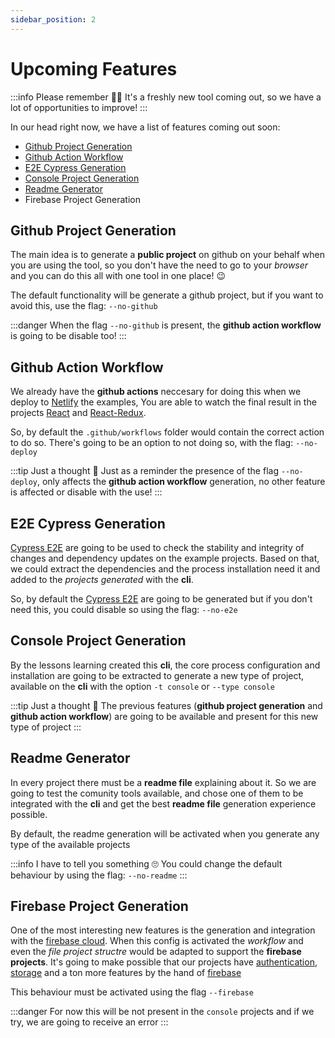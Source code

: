 ```yaml
---
sidebar_position: 2
---
```


# Upcoming Features

:::info Please remember 🙏🏻
It's a freshly new tool coming out, so we have a lot of opportunities to improve!
:::

In our head right now, we have a list of features coming out soon:

- [Github Project Generation](#github-project-generation)
- [Github Action Workflow](#github-action-workflow)
- [E2E Cypress Generation](#e2e-cypress-generation)
- [Console Project Generation](#console-project-generation)
- [Readme Generator](#readme-generator)
- Firebase Project Generation

## Github Project Generation

The main idea is to generate a **public project** on github on your behalf when you are using the tool,
so you don't have the need to go to your *browser* and you can do this all with one tool in one place! 😉

The default functionality will be generate a github project, but if you want to avoid this,
use the flag: `--no-github`

:::danger
When the flag `--no-github` is present, the **github action workflow** is going to be disable too!
:::

## Github Action Workflow

We already have the **github actions** neccesary for doing this when we deploy to [Netlify](http) the examples, You are able to watch the final result in the projects [React](http) and [React-Redux](http).

So, by default the `.github/workflows` folder would contain the correct action to do so. There's going to be an option to not doing so,
with the flag: `--no-deploy`

:::tip Just a thought 🧠
Just as a reminder the presence of the flag `--no-deploy`, only affects the **github action workflow** generation, no other feature is affected or disable with the use!
:::

## E2E Cypress Generation

[Cypress E2E](http) are going to be used to check the stability and integrity of changes and dependency updates on the example projects.
Based on that, we could extract the dependencies and the process installation need it and added to the *projects generated* with the **cli**.

So, by default the [Cypress E2E](http) are going to be generated but if you don't need this, you could disable so using the flag: `--no-e2e`

## Console Project Generation

By the lessons learning created this **cli**, the core process configuration and installation are going to be extracted to generate a new type of project,
available on the **cli** with the option `-t console` or `--type console`

:::tip Just a thought 🧠
The previous features (**github project generation** and **github action workflow**) are going to be available and present for this new type of project
:::

## Readme Generator

In every project there must be a **readme file** explaining about it. So we are going to test the comunity tools available, and
chose one of them to be integrated with the **cli** and get the best **readme file** generation experience possible.

By default, the readme generation will be activated when you generate any type of the available projects

:::info I have to tell you something 🙄
You could change the default behaviour by using the flag: `--no-readme`
:::

## Firebase Project Generation

One of the most interesting new features is the generation and integration with the [firebase cloud](http).
When this config is activated the *workflow* and even the *file project structre* would be adapted to support the **firebase projects**.
It's going to make possible that our projects have [authentication](http), [storage](http) and a ton more features by the hand of [firebase](http)

This behaviour must be activated using the flag `--firebase`

:::danger
For now this will be not present in the `console` projects and if we try, we are going to receive an error
:::
